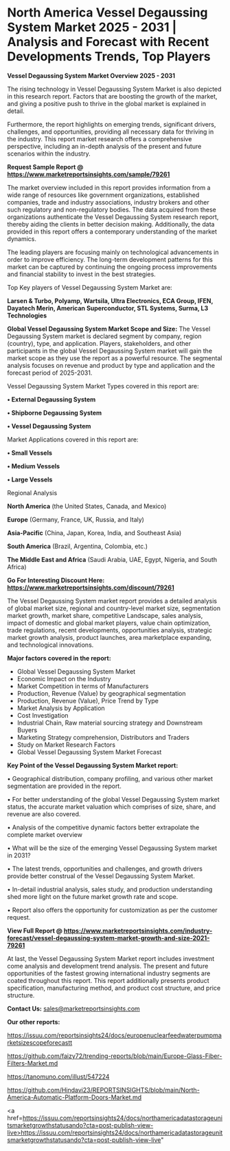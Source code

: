 # North America Vessel Degaussing System Market 2025 - 2031 | Analysis and Forecast with Recent Developments Trends, Top Players

<Strong> Vessel Degaussing System Market Overview 2025 - 2031</strong>

The rising technology in Vessel Degaussing System Market is also depicted in this research report. Factors that are boosting the growth of the market, and giving a positive push to thrive in the global market is explained in detail.

Furthermore, the report highlights on emerging trends, significant drivers, challenges, and opportunities, providing all necessary data for thriving in the industry. This report market research offers a comprehensive perspective, including an in-depth analysis of the present and future scenarios within the industry.

<strong>Request Sample Report @ <a href=https://www.marketreportsinsights.com/sample/79261>https://www.marketreportsinsights.com/sample/79261</a></strong>

The market overview included in this report provides information from a wide range of resources like government organizations, established companies, trade and industry associations, industry brokers and other such regulatory and non-regulatory bodies. The data acquired from these organizations authenticate the Vessel Degaussing System research report, thereby aiding the clients in better decision making. Additionally, the data provided in this report offers a contemporary understanding of the market dynamics.

The leading players are focusing mainly on technological advancements in order to improve efficiency. The long-term development patterns for this market can be captured by continuing the ongoing process improvements and financial stability to invest in the best strategies.

Top Key players of Vessel Degaussing System Market are:

<strong>Larsen & Turbo, Polyamp, Wartsila, Ultra Electronics, ECA Group, IFEN, Dayatech Merin, American Superconductor, STL Systems, Surma, L3 Technologies</strong>

<strong><b>Global Vessel Degaussing System Market Scope and Size:</b></strong>
The Vessel Degaussing System market is declared segment by company, region (country), type, and application. Players, stakeholders, and other participants in the global Vessel Degaussing System market will gain the market scope as they use the report as a powerful resource. The segmental analysis focuses on revenue and product by type and application and the forecast period of 2025-2031.

Vessel Degaussing System Market Types covered in this report are:

<strong>• External Degaussing System

• Shipborne Degaussing System

• Vessel Degaussing System</strong>

Market Applications covered in this report are:

<strong>• Small Vessels

• Medium Vessels

• Large Vessels</strong> 

Regional Analysis

<strong>North America</strong> (the United States, Canada, and Mexico)

<strong>Europe</strong> (Germany, France, UK, Russia, and Italy)

<strong>Asia-Pacific</strong> (China, Japan, Korea, India, and Southeast Asia)

<strong>South America</strong> (Brazil, Argentina, Colombia, etc.)

<strong>The Middle East and Africa</strong> (Saudi Arabia, UAE, Egypt, Nigeria, and South Africa)

<strong>Go For Interesting Discount Here: <a href=https://www.marketreportsinsights.com/discount/79261>https://www.marketreportsinsights.com/discount/79261</a></strong>

The Vessel Degaussing System market report provides a detailed analysis of global market size, regional and country-level market size, segmentation market growth, market share, competitive Landscape, sales analysis, impact of domestic and global market players, value chain optimization, trade regulations, recent developments, opportunities analysis, strategic market growth analysis, product launches, area marketplace expanding, and technological innovations.

<strong><b>Major factors covered in the report:</b></strong>
<ul>
  <li>Global Vessel Degaussing System Market </li>
  <li>Economic Impact on the Industry</li>
  <li>Market Competition in terms of Manufacturers</li>
  <li>Production, Revenue (Value) by geographical segmentation</li>
  <li>Production, Revenue (Value), Price Trend by Type</li>
  <li>Market Analysis by Application</li>
  <li>Cost Investigation</li>
  <li>Industrial Chain, Raw material sourcing strategy and Downstream Buyers</li>
  <li>Marketing Strategy comprehension, Distributors and Traders</li>
  <li>Study on Market Research Factors</li>
  <li>Global Vessel Degaussing System Market Forecast</li>
</ul>

<strong><b>Key Point of the Vessel Degaussing System Market report:</b></strong>

• Geographical distribution, company profiling, and various other market segmentation are provided in the report.

• For better understanding of the global Vessel Degaussing System market status, the accurate market valuation which comprises of size, share, and revenue are also covered.

• Analysis of the competitive dynamic factors better extrapolate the complete market overview

• What will be the size of the emerging Vessel Degaussing System market in 2031?

• The latest trends, opportunities and challenges, and growth drivers provide better construal of the Vessel Degaussing System Market.

• In-detail industrial analysis, sales study, and production understanding shed more light on the future market growth rate and scope.

• Report also offers the opportunity for customization as per the customer request.

<strong><b>View Full Report @ <a href=https://www.marketreportsinsights.com/industry-forecast/vessel-degaussing-system-market-growth-and-size-2021-79261>https://www.marketreportsinsights.com/industry-forecast/vessel-degaussing-system-market-growth-and-size-2021-79261</a></b></strong>


At last, the Vessel Degaussing System Market report includes investment come analysis and development trend analysis. The present and future opportunities of the fastest growing international industry segments are coated throughout this report. This report additionally presents product specification, manufacturing method, and product cost structure, and price structure.

<strong>Contact Us:</strong>
sales@marketreportsinsights.com

<strong>Our other reports:</strong>

<a href=https://issuu.com/reportsinsights24/docs/europenuclearfeedwaterpumpmarketsizescopeforecastt>https://issuu.com/reportsinsights24/docs/europenuclearfeedwaterpumpmarketsizescopeforecastt</a>

<a href=https://github.com/faizy72/trending-reports/blob/main/Europe-Glass-Fiber-Filters-Market.md>https://github.com/faizy72/trending-reports/blob/main/Europe-Glass-Fiber-Filters-Market.md</a>

<a href=https://tanomuno.com/illust/547224>https://tanomuno.com/illust/547224</a>

<a href=https://github.com/Hindavi23/REPORTSINSIGHTS/blob/main/North-America-Automatic-Platform-Doors-Market.md>https://github.com/Hindavi23/REPORTSINSIGHTS/blob/main/North-America-Automatic-Platform-Doors-Market.md</a>

<a href=https://issuu.com/reportsinsights24/docs/northamericadatastorageunitsmarketgrowthstatusando?cta=post-publish-view-live>https://issuu.com/reportsinsights24/docs/northamericadatastorageunitsmarketgrowthstatusando?cta=post-publish-view-live</a>"

